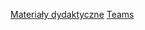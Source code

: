 [Materiały dydaktyczne](https://inf.ug.edu.pl/~zylinski/dydaktyka/index.html)
[Teams](https://teams.microsoft.com/l/meetup-join/19%3aMuncqHoK_KOqXOQdU8XdIQod4R-xwz7PVMDf5FcOdIU1%40thread.tacv2/1633329896951?context=%7b%22Tid%22%3a%222d9a5a9f-69b7-4940-a1a6-af55f35ba069%22%2c%22Oid%22%3a%22ff741990-2fb4-4bcf-bfb1-df1f24b4ab30%22%7d)
